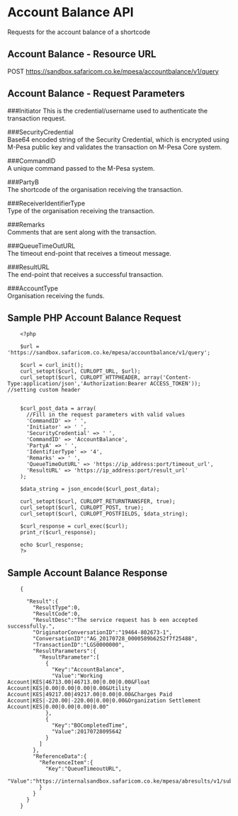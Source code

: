 # Account Balance API 
Requests for the account balance of a shortcode

## Account Balance - Resource URL
POST https://sandbox.safaricom.co.ke/mpesa/accountbalance/v1/query

## Account Balance - Request Parameters

###Initiator
This is the credential/username used to authenticate the transaction request.

###SecurityCredential 	
Base64 encoded string of the Security Credential, which is encrypted using M-Pesa public key and validates the transaction on M-Pesa Core system.

###CommandID 	
A unique command passed to the M-Pesa system.

###PartyB 	
The shortcode of the organisation receiving the transaction.

###ReceiverIdentifierType 	
Type of the organisation receiving the transaction.

###Remarks 	
Comments that are sent along with the transaction.

###QueueTimeOutURL 	
The timeout end-point that receives a timeout message.

###ResultURL 	
The end-point that receives a successful transaction.

###AccountType 	
Organisation receiving the funds.

## Sample PHP Account Balance Request

```
	<?php

	$url = 'https://sandbox.safaricom.co.ke/mpesa/accountbalance/v1/query';

	$curl = curl_init();
	curl_setopt($curl, CURLOPT_URL, $url);
	curl_setopt($curl, CURLOPT_HTTPHEADER, array('Content-Type:application/json','Authorization:Bearer ACCESS_TOKEN')); //setting custom header


	$curl_post_data = array(
	  //Fill in the request parameters with valid values
	  'CommandID' => ' ',
	  'Initiator' => ' ',
	  'SecurityCredential' => ' ',
	  'CommandID' => 'AccountBalance',
	  'PartyA' => ' ',
	  'IdentifierType' => '4',
	  'Remarks' => ' ',
	  'QueueTimeOutURL' => 'https://ip_address:port/timeout_url',
	  'ResultURL' => 'https://ip_address:port/result_url'
	);

	$data_string = json_encode($curl_post_data);

	curl_setopt($curl, CURLOPT_RETURNTRANSFER, true);
	curl_setopt($curl, CURLOPT_POST, true);
	curl_setopt($curl, CURLOPT_POSTFIELDS, $data_string);

	$curl_response = curl_exec($curl);
	print_r($curl_response);

	echo $curl_response;
	?>

```
## Sample Account Balance Response

```
	{
	
	  "Result":{
	    "ResultType":0,
	    "ResultCode":0,
	    "ResultDesc":"The service request has b een accepted successfully.",
	    "OriginatorConversationID":"19464-802673-1",
	    "ConversationID":"AG_20170728_0000589b6252f7f25488",
	    "TransactionID":"LGS0000000",
	    "ResultParameters":{
	      "ResultParameter":[
	        {
	          "Key":"AccountBalance",
	          "Value":"Working Account|KES|46713.00|46713.00|0.00|0.00&Float Account|KES|0.00|0.00|0.00|0.00&Utility Account|KES|49217.00|49217.00|0.00|0.00&Charges Paid Account|KES|-220.00|-220.00|0.00|0.00&Organization Settlement Account|KES|0.00|0.00|0.00|0.00"
	        },
	        {
	          "Key":"BOCompletedTime",
	          "Value":20170728095642
	        }
	      ]
	    },
	    "ReferenceData":{
	      "ReferenceItem":{
	        "Key":"QueueTimeoutURL",
	        "Value":"https://internalsandbox.safaricom.co.ke/mpesa/abresults/v1/submit"
	      }
	    }
	  }
	}

```